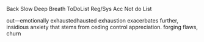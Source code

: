 Back
Slow Deep Breath
ToDoList
Reg/Sys
Acc
Not do List


out—emotionally exhaustedhausted
exhaustion
exacerbates
further,
insidious
anxiety that stems
from ceding control
appreciation.
forging
flaws,
churn
